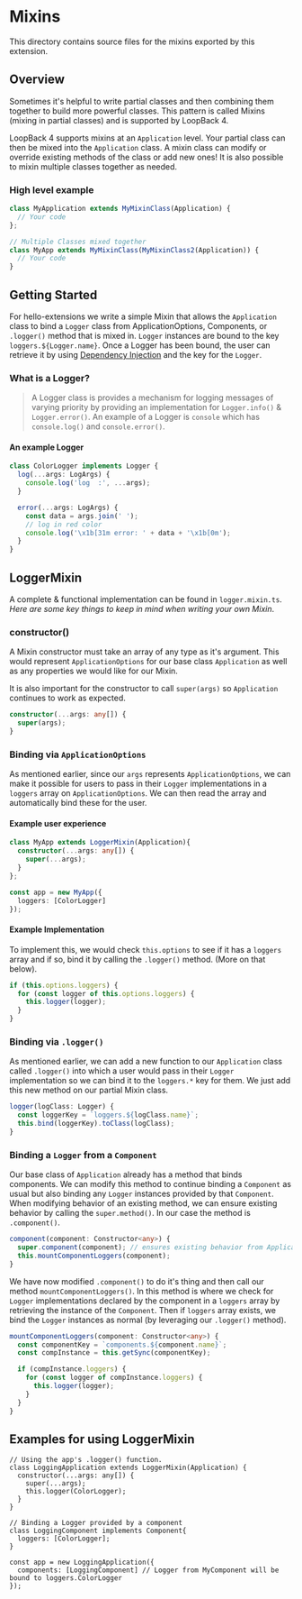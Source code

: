# Mixins

This directory contains source files for the mixins exported by this extension.

## Overview

Sometimes it's helpful to write partial classes and then combining them together to build more powerful classes. This pattern is called Mixins (mixing in partial classes) and is supported by LoopBack 4. 

LoopBack 4 supports mixins at an `Application` level. Your partial class can then be mixed into the `Application` class. A mixin class can modify or override existing methods of the class or add new ones! It is also possible to mixin multiple classes together as needed.

### High level example
```ts
class MyApplication extends MyMixinClass(Application) {
  // Your code
};

// Multiple Classes mixed together
class MyApp extends MyMixinClass(MyMixinClass2(Application)) {
  // Your code
}
```

## Getting Started

For hello-extensions we write a simple Mixin that allows the `Application` class to bind a `Logger` class from ApplicationOptions, Components, or `.logger()` method that is mixed in. `Logger` instances are bound to the key `loggers.${Logger.name}`. Once a Logger has been bound, the user can retrieve it by using [Dependency Injection](http://loopback.io/doc/en/lb4/Dependency-injection.html) and the key for the `Logger`.

### What is a Logger?
> A Logger class is provides a mechanism for logging messages of varying priority by providing an implementation for `Logger.info()` & `Logger.error()`. An example of a Logger is `console` which has `console.log()` and `console.error()`. 

#### An example Logger
```ts
class ColorLogger implements Logger {
  log(...args: LogArgs) {
    console.log('log  :', ...args);
  }

  error(...args: LogArgs) {
    const data = args.join(' ');
    // log in red color
    console.log('\x1b[31m error: ' + data + '\x1b[0m');
  }
}
```

## LoggerMixin
A complete & functional implementation can be found in `logger.mixin.ts`. *Here are some key things to keep in mind when writing your own Mixin*.

### constructor()
A Mixin constructor must take an array of any type as it's argument. This would represent `ApplicationOptions` for our base class `Application` as well as any properties we would like for our Mixin. 

It is also important for the constructor to call `super(args)` so `Application` continues to work as expected.
```ts
constructor(...args: any[]) {
  super(args);
}
```

### Binding via `ApplicationOptions`
As mentioned earlier, since our `args` represents `ApplicationOptions`, we can make it possible for users to pass in their `Logger` implementations in a `loggers` array on `ApplicationOptions`. We can then read the array and automatically bind these for the user. 

#### Example user experience
```ts
class MyApp extends LoggerMixin(Application){
  constructor(...args: any[]) {
    super(...args);
  }
};

const app = new MyApp({
  loggers: [ColorLogger]
});
```

#### Example Implementation
To implement this, we would check `this.options` to see if it has a `loggers` array and if so, bind it by calling the `.logger()` method. (More on that below).
```ts
if (this.options.loggers) {
  for (const logger of this.options.loggers) {
    this.logger(logger);
  }
}
```

### Binding via `.logger()`
As mentioned earlier, we can add a new function to our `Application` class called `.logger()` into which a user would pass in their `Logger` implementation so we can bind it to the `loggers.*` key for them. We just add this new method on our partial Mixin class.
```ts
logger(logClass: Logger) {
  const loggerKey = `loggers.${logClass.name}`;
  this.bind(loggerKey).toClass(logClass);
}
```

### Binding a `Logger` from a `Component`
Our base class of `Application` already has a method that binds components. We can modify this method to continue binding a `Component` as usual but also binding any `Logger` instances provided by that `Component`. When modifying behavior of an existing method, we can ensure existing behavior by calling the `super.method()`. In our case the method is `.component()`.
```ts
component(component: Constructor<any>) {
  super.component(component); // ensures existing behavior from Application
  this.mountComponentLoggers(component);
}
```

We have now modified `.component()` to do it's thing and then call our method `mountComponentLoggers()`. In this method is where we check for `Logger` implementations declared by the component in a `loggers` array by retrieving the instance of the `Component`. Then if `loggers` array exists, we bind the `Logger` instances as normal (by leveraging our `.logger()` method). 

```ts
mountComponentLoggers(component: Constructor<any>) {
  const componentKey = `components.${component.name}`;
  const compInstance = this.getSync(componentKey);

  if (compInstance.loggers) {
    for (const logger of compInstance.loggers) {
      this.logger(logger);
    }
  }
}
```


## Examples for using LoggerMixin
```
// Using the app's .logger() function. 
class LoggingApplication extends LoggerMixin(Application) {
  constructor(...args: any[]) {
    super(...args);
    this.logger(ColorLogger);
  }
}

// Binding a Logger provided by a component
class LoggingComponent implements Component{
  loggers: [ColorLogger];
}

const app = new LoggingApplication({
  components: [LoggingComponent] // Logger from MyComponent will be bound to loggers.ColorLogger
});
```
